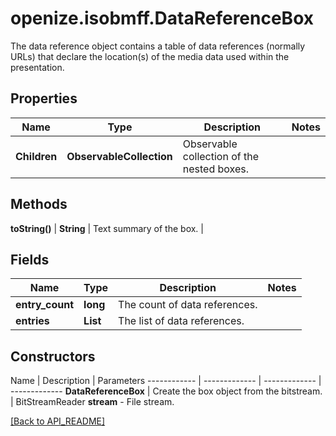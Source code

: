 # openize.isobmff.DataReferenceBox

The data reference object contains a table of data references (normally URLs) that declare the location(s) of the media data used within the presentation.

## Properties

Name | Type | Description | Notes
------------ | ------------- | ------------- | -------------
**Children** | **ObservableCollection<Box>** | Observable collection of the nested boxes. | 

## Methods
**toString()** | **String** | Text summary of the box. | 

## Fields

Name | Type | Description | Notes
------------ | ------------- | ------------- | -------------
**entry_count** | **long** | The count of data references. | 
**entries** | **List<DataEntryUrlBox>** | The list of data references. | 

## Constructors

Name | Description | Parameters
------------ | ------------- | ------------- | -------------
**DataReferenceBox** | Create the box object from the bitstream. | BitStreamReader **stream** - File stream.

[[Back to API_README]](API_README.md)